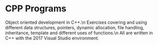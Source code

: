 # CPP Programs

Object oriented development in C++.\n
Exercises covering and using different data structures, pointers, dynamic allocation, file handling, inheritance, template and different uses of functions.\n
All are written in C++ with the 2017 Visual Studio environment. 
